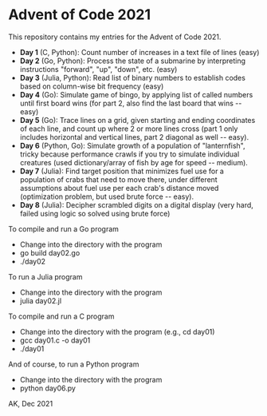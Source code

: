 # Advent of Code 2021

This repository contains my entries for the Advent of Code 2021.

* **Day 1** (C, Python): Count number of increases in a text file of lines (easy)
* **Day 2** (Go, Python): Process the state of a submarine by interpreting 
    instructions "forward", "up", "down", etc. (easy)
* **Day 3** (Julia, Python): Read list of binary numbers to establish 
    codes based on column-wise bit frequency (easy)
* **Day 4** (Go): Simulate game of bingo, by applying list of called numbers
    until first board wins (for part 2, also find the last board
    that wins -- easy)
* **Day 5** (Go): Trace lines on a grid, given starting and ending 
    coordinates of each line, and count up where 2 or more lines cross 
    (part 1 only includes horizontal and vertical lines, part 2 diagonal 
    as well -- easy).
* **Day 6** (Python, Go): Simulate growth of a population of "lanternfish",
    tricky because performance crawls if you try to simulate individual
    creatures (used dictionary/array of fish by age for speed -- medium).
* **Day 7** (Julia): Find target position that minimizes fuel use for 
    a population of crabs that need to move there, under different 
    assumptions about fuel use per each crab's distance moved 
    (optimization problem, but used brute force -- easy).
* **Day 8** (Julia): Decipher scrambled digits on a digital display (very hard,
    failed using logic so solved using brute force)

To compile and run a Go program
* Change into the directory with the program
* go build day02.go
* ./day02

To run a Julia program
* Change into the directory with the program
* julia day02.jl

To compile and run a C program
* Change into the directory with the program (e.g., cd day01)
* gcc day01.c -o day01
* ./day01

And of course, to run a Python program
* Change into the directory with the program
* python day06.py

AK, Dec 2021
